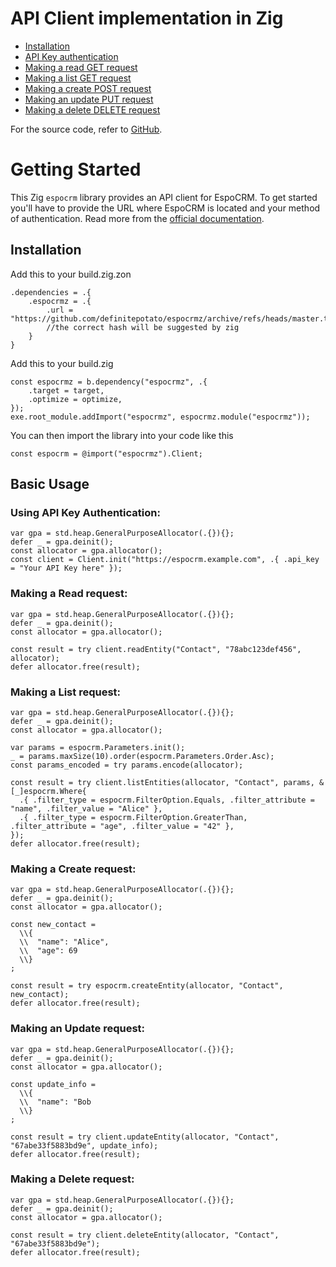 # API Client implementation in Zig

- [Installation](#installation)
- [API Key authentication](#using-api-key-authentication)
- [Making a read GET request](#making-a-read-request)
- [Making a list GET request](#making-a-list-request)
- [Making a create POST request](#making-a-create-request)
- [Making an update PUT request](#making-an-update-request)
- [Making a delete DELETE request](#making-a-delete-request)

For the source code, refer to [GitHub](https://github.com/definitepotato/espocrmz).

# Getting Started

This Zig `espocrm` library provides an API client for EspoCRM. To get started you'll have to provide the URL where EspoCRM is located and your method of authentication. Read more from the [official documentation](https://docs.espocrm.com/development/api/#authentication).

## Installation

Add this to your build.zig.zon

```zig
.dependencies = .{
    .espocrmz = .{
        .url = "https://github.com/definitepotato/espocrmz/archive/refs/heads/master.tar.gz",
        //the correct hash will be suggested by zig
    }
}
```

Add this to your build.zig

```zig
const espocrmz = b.dependency("espocrmz", .{
    .target = target,
    .optimize = optimize,
});
exe.root_module.addImport("espocrmz", espocrmz.module("espocrmz"));
```

You can then import the library into your code like this

```zig
const espocrm = @import("espocrmz").Client;
```

## Basic Usage

### Using API Key Authentication:

```zig
var gpa = std.heap.GeneralPurposeAllocator(.{}){};
defer _ = gpa.deinit();
const allocator = gpa.allocator();
const client = Client.init("https://espocrm.example.com", .{ .api_key = "Your API Key here" });
```

### Making a Read request:

```zig
var gpa = std.heap.GeneralPurposeAllocator(.{}){};
defer _ = gpa.deinit();
const allocator = gpa.allocator();

const result = try client.readEntity("Contact", "78abc123def456", allocator);
defer allocator.free(result);
```

### Making a List request:

```zig
var gpa = std.heap.GeneralPurposeAllocator(.{}){};
defer _ = gpa.deinit();
const allocator = gpa.allocator();

var params = espocrm.Parameters.init();
_ = params.maxSize(10).order(espocrm.Parameters.Order.Asc);
const params_encoded = try params.encode(allocator);

const result = try client.listEntities(allocator, "Contact", params, &[_]espocrm.Where{
  .{ .filter_type = espocrm.FilterOption.Equals, .filter_attribute = "name", .filter_value = "Alice" },
  .{ .filter_type = espocrm.FilterOption.GreaterThan, .filter_attribute = "age", .filter_value = "42" },
});
defer allocator.free(result);
```

### Making a Create request:

```zig
var gpa = std.heap.GeneralPurposeAllocator(.{}){};
defer _ = gpa.deinit();
const allocator = gpa.allocator();

const new_contact =
  \\{
  \\  "name": "Alice",
  \\  "age": 69
  \\}
;

const result = try espocrm.createEntity(allocator, "Contact", new_contact);
defer allocator.free(result);
```

### Making an Update request:

```zig
var gpa = std.heap.GeneralPurposeAllocator(.{}){};
defer _ = gpa.deinit();
const allocator = gpa.allocator();

const update_info =
  \\{
  \\  "name": "Bob
  \\}
;

const result = try client.updateEntity(allocator, "Contact", "67abe33f5883bd9e", update_info);
defer allocator.free(result);
```

### Making a Delete request:

```zig
var gpa = std.heap.GeneralPurposeAllocator(.{}){};
defer _ = gpa.deinit();
const allocator = gpa.allocator();

const result = try client.deleteEntity(allocator, "Contact", "67abe33f5883bd9e");
defer allocator.free(result);
```
